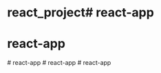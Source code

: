 # react_project# react-app
# react-app
#   r e a c t - a p p  
 #   r e a c t - a p p  
 # react-app
